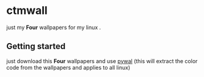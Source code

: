 # ctmwall

just my **Four** wallpapers for my linux .

## Getting started

just download this **Four** wallpapers and use [pywal](https://github.com/dylanaraps/pywal)  (this will extract the color code from the wallpapers and applies to all linux)